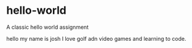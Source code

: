 # hello-world
A classic hello world assignment

hello my name is josh I love golf adn video games and learning to code.
